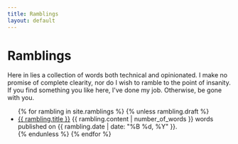 ```yaml
---
title: Ramblings
layout: default
---
```


# Ramblings

Here in lies a collection of words both technical and opinionated. I make no
promise of complete clearity, nor do I wish to ramble to the point of insanity.
If you find something you like here, I've done my job. Otherwise, be gone with
you.

<ul>
{% for rambling in site.ramblings %}
    {% unless rambling.draft %}
        <li>
            <a href="{{ rambling.url }}">{{ rambling.title }}</a>
            {{ rambling.content | number_of_words }} words
            published on {{ rambling.date | date: "%B %d, %Y" }}.
        </li>
    {% endunless %}
{% endfor %}
</ul>
